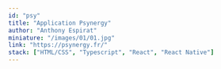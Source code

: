```yaml
---
id: "psy"
title: "Application Psynergy"
author: "Anthony Espirat"
miniature: "/images/01/01.jpg"
link: "https://psynergy.fr/"
stack: ["HTML/CSS", "Typescript", "React", "React Native"]
---
```

